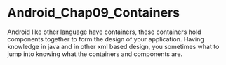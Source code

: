 # Android_Chap09_Containers
Android like other language have containers, these containers hold components together to form the design of your application. Having knowledge in java and in other xml based design, you sometimes what to jump into knowing what the containers and components are. 
